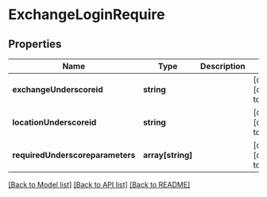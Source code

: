 # ExchangeLoginRequire

## Properties
Name | Type | Description | Notes
------------ | ------------- | ------------- | -------------
**exchangeUnderscoreid** | **string** |  | [optional] [default to null]
**locationUnderscoreid** | **string** |  | [optional] [default to null]
**requiredUnderscoreparameters** | **array[string]** |  | [optional] [default to null]

[[Back to Model list]](../README.md#documentation-for-models) [[Back to API list]](../README.md#documentation-for-api-endpoints) [[Back to README]](../README.md)


